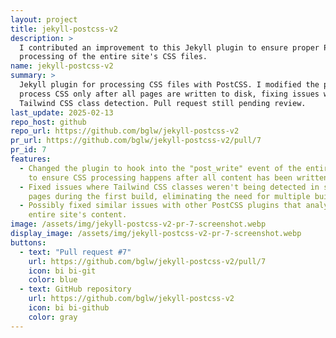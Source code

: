 ```yaml
---
layout: project
title: jekyll-postcss-v2
description: >
  I contributed an improvement to this Jekyll plugin to ensure proper PostCSS
  processing of the entire site's CSS files.
name: jekyll-postcss-v2
summary: >
  Jekyll plugin for processing CSS files with PostCSS. I modified the plugin to
  process CSS only after all pages are written to disk, fixing issues with
  Tailwind CSS class detection. Pull request still pending review.
last_update: 2025-02-13
repo_host: github
repo_url: https://github.com/bglw/jekyll-postcss-v2
pr_url: https://github.com/bglw/jekyll-postcss-v2/pull/7
pr_id: 7
features:
  - Changed the plugin to hook into the "post_write" event of the entire site
    to ensure CSS processing happens after all content has been written to disk.
  - Fixed issues where Tailwind CSS classes weren't being detected in several
    pages during the first build, eliminating the need for multiple build steps.
  - Possibly fixed similar issues with other PostCSS plugins that analyze the
    entire site's content.
image: /assets/img/jekyll-postcss-v2-pr-7-screenshot.webp
display_image: /assets/img/jekyll-postcss-v2-pr-7-screenshot.webp
buttons:
  - text: "Pull request #7"
    url: https://github.com/bglw/jekyll-postcss-v2/pull/7
    icon: bi bi-git
    color: blue
  - text: GitHub repository
    url: https://github.com/bglw/jekyll-postcss-v2
    icon: bi bi-github
    color: gray
---
```

